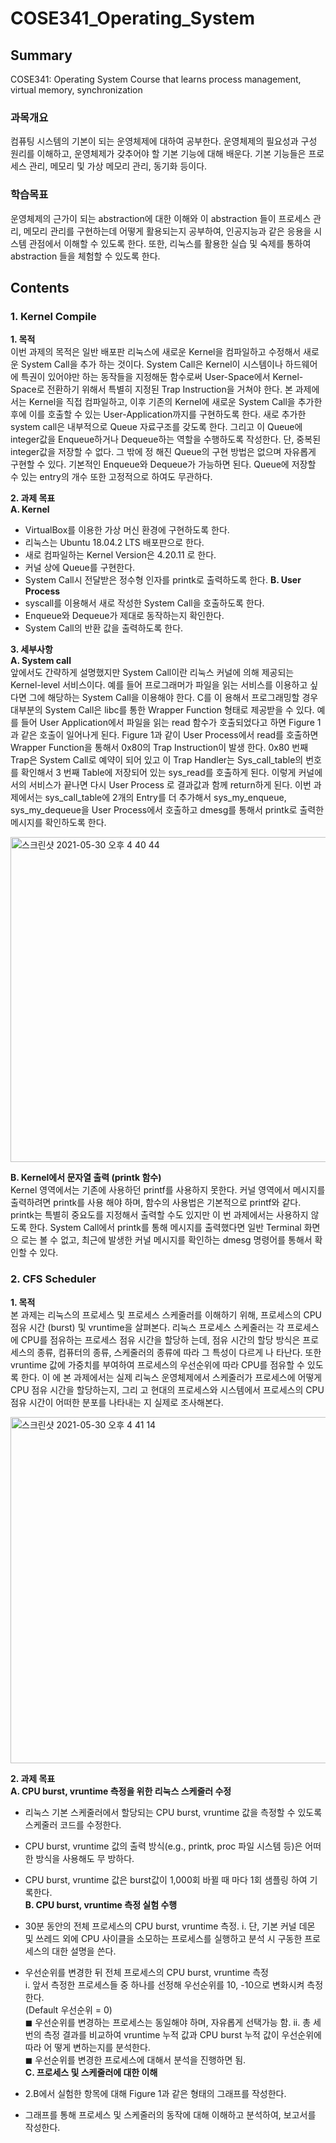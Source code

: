 # COSE341_Operating_System
## Summary
COSE341: Operating System Course that learns process management, virtual memory, synchronization 

### 과목개요  
컴퓨팅 시스템의 기본이 되는 운영체제에 대하여 공부한다. 운영체제의 필요성과 구성 원리를 이해하고, 운영체제가 갖추어야 할 기본 기능에 대해 배운다. 기본 기능들은 프로세스 관리, 메모리 및 가상 메모리 관리, 동기화 등이다.

### 학습목표  
운영체제의 근가이 되는 abstraction에 대한 이해와 이 abstraction 들이 프로세스 관리, 메모리 관리를 구현하는데 어떻게 활용되는지 공부하여, 인공지능과 같은 응용을 시스템 관점에서 이해할 수 있도록 한다. 또한, 리눅스를 활용한 실습 및 숙제를 통하여 abstraction 들을 체험할 수 있도록 한다.

## Contents
### 1. Kernel Compile
**1. 목적**  
이번 과제의 목적은 일반 배포판 리눅스에 새로운 Kernel을 컴파일하고 수정해서 새로운 System Call을 추가
하는 것이다. System Call은 Kernel이 시스템이나 하드웨어에 특권이 있어야만 하는 동작들을 지정해둔 함수로써 User-Space에서 Kernel-Space로 전환하기 위해서 특별히 지정된 Trap Instruction을 거쳐야 한다. 본 과제에서는 Kernel을 직접 컴파일하고, 이후 기존의 Kernel에 새로운 System Call을 추가한 후에 이를 호출할 수 있는 User-Application까지를 구현하도록 한다.
새로 추가한 system call은 내부적으로 Queue 자료구조를 갖도록 한다. 그리고 이 Queue에 integer값을 Enqueue하거나 Dequeue하는 역할을 수행하도록 작성한다. 단, 중복된 integer값을 저장할 수 없다. 그 밖에 정 해진 Queue의 구현 방법은 없으며 자유롭게 구현할 수 있다. 기본적인 Enqueue와 Dequeue가 가능하면 된다. Queue에 저장할 수 있는 entry의 개수 또한 고정적으로 하여도 무관하다.


**2. 과제 목표**  
**A. Kernel**  
  -  VirtualBox를 이용한 가상 머신 환경에 구현하도록 한다.
  - 리눅스는 Ubuntu 18.04.2 LTS 배포판으로 한다.
  - 새로 컴파일하는 Kernel Version은 4.20.11 로 한다.
  - 커널 상에 Queue를 구현한다.
  - System Call시 전달받은 정수형 인자를 printk로 출력하도록 한다.
**B. User Process**  
  - syscall를 이용해서 새로 작성한 System Call을 호출하도록 한다.
  - Enqueue와 Dequeue가 제대로 동작하는지 확인한다.
  - System Call의 반환 값을 출력하도록 한다.

**3. 세부사항**  
**A. System call**  
앞에서도 간략하게 설명했지만 System Call이란 리눅스 커널에 의해 제공되는 Kernel-level 서비스이다. 예를
들어 프로그래머가 파일을 읽는 서비스를 이용하고 싶다면 그에 해당하는 System Call을 이용해야 한다. C를 이 용해서 프로그래밍할 경우 대부분의 System Call은 libc를 통한 Wrapper Function 형태로 제공받을 수 있다. 예를 들어 User Application에서 파일을 읽는 read 함수가 호출되었다고 하면 Figure 1과 같은 호출이 일어나게 된다.
Figure 1과 같이 User Process에서 read를 호출하면 Wrapper Function을 통해서 0x80의 Trap Instruction이 발생 한다. 0x80 번째 Trap은 System Call로 예약이 되어 있고 이 Trap Handler는 Sys_call_table의 번호를 확인해서 3 번째 Table에 저장되어 있는 sys_read를 호출하게 된다. 이렇게 커널에서의 서비스가 끝나면 다시 User Process 로 결과값과 함께 return하게 된다. 이번 과제에서는 sys_call_table에 2개의 Entry를 더 추가해서 sys_my_enqueue, sys_my_dequeue을 User Process에서 호출하고 dmesg를 통해서 printk로 출력한 메시지를 확인하도록 한다.

<img width="520" alt="스크린샷 2021-05-30 오후 4 40 44" src="https://user-images.githubusercontent.com/70363646/120096330-ca9bd500-c165-11eb-8fe5-d8b06695ec53.png">

**B. Kernel에서 문자열 출력 (printk 함수)**  
Kernel 영역에서는 기존에 사용하던 printf를 사용하지 못한다. 커널 영역에서 메시지를 출력하려면 printk를 사용 해야 하며, 함수의 사용법은 기본적으로 printf와 같다. printk는 특별히 중요도를 지정해서 출력할 수도 있지만 이 번 과제에서는 사용하지 않도록 한다. System Call에서 printk를 통해 메시지를 출력했다면 일반 Terminal 화면으 로는 볼 수 없고, 최근에 발생한 커널 메시지를 확인하는 dmesg 명령어를 통해서 확인할 수 있다.

### 2. CFS Scheduler
**1. 목적**  
본 과제는 리눅스의 프로세스 및 프로세스 스케줄러를 이해하기 위해, 프로세스의 CPU 점유 시간 (burst) 및
vruntime을 살펴본다. 리눅스 프로세스 스케줄러는 각 프로세스에 CPU를 점유하는 프로세스 점유 시간을 할당하
는데, 점유 시간의 할당 방식은 프로세스의 종류, 컴퓨터의 종류, 스케줄러의 종류에 따라 그 특성이 다르게 나
타난다. 또한 vruntime 값에 가중치를 부여하여 프로세스의 우선순위에 따라 CPU를 점유할 수 있도록 한다. 이
에 본 과제에서는 실제 리눅스 운영체제에서 스케줄러가 프로세스에 어떻게 CPU 점유 시간을 할당하는지, 그리
고 현대의 프로세스와 시스템에서 프로세스의 CPU 점유 시간이 어떠한 분포를 나타내는 지 실제로 조사해본다.

<img width="554" alt="스크린샷 2021-05-30 오후 4 41 14" src="https://user-images.githubusercontent.com/70363646/120096344-dbe4e180-c165-11eb-8b41-ec60d3f373b8.png">

**2. 과제 목표**  
**A. CPU burst, vruntime 측정을 위한 리눅스 스케줄러 수정**  
  - 리눅스 기본 스케줄러에서 할당되는 CPU burst, vruntime 값을 측정할 수 있도록 스케줄러 코드를
수정한다.  
  - CPU burst, vruntime 값의 출력 방식(e.g., printk, proc 파일 시스템 등)은 어떠한 방식을 사용해도 무
방하다.  
  - CPU burst, vruntime 값은 burst값이 1,000회 바뀔 때 마다 1회 샘플링 하여 기록한다.  
**B. CPU burst, vruntime 측정 실험 수행**  
  - 30분 동안의 전체 프로세스의 CPU burst, vruntime 측정. 
    i. 단, 기본 커널 데몬 및 쓰레드 외에 CPU 사이클을 소모하는 프로세스를 실행하고
    분석 시 구동한 프로세스의 대한 설명을 쓴다.

  - 우선순위를 변경한 뒤 전체 프로세스의 CPU burst, vruntime 측정  
    i. 앞서 측정한 프로세스들 중 하나를 선정해 우선순위를 10, -10으로 변화시켜 측정한다.  
(Default 우선순위 = 0)  
      ◼ 우선순위를 변경하는 프로세스는 동일해야 하며, 자유롭게 선택가능 함.
    ii. 총 세번의 측정 결과를 비교하여 vruntime 누적 값과 CPU burst 누적 값이 우선순위에 따라 어
    떻게 변하는지를 분석한다.  
      ◼ 우선순위를 변경한 프로세스에 대해서 분석을 진행하면 됨.  
**C. 프로세스 및 스케줄러에 대한 이해**  
  - 2.B에서 실험한 항목에 대해 Figure 1과 같은 형태의 그래프를 작성한다.  
  - 그래프를 통해 프로세스 및 스케줄러의 동작에 대해 이해하고 분석하여, 보고서를 작성한다.  
